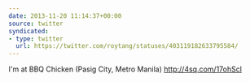 ```yaml
---
date: 2013-11-20 11:14:37+00:00
source: twitter
syndicated:
- type: twitter
  url: https://twitter.com/roytang/statuses/403119182633795584/
---
```


I'm at BBQ Chicken (Pasig City, Metro Manila) http://4sq.com/17ohScl